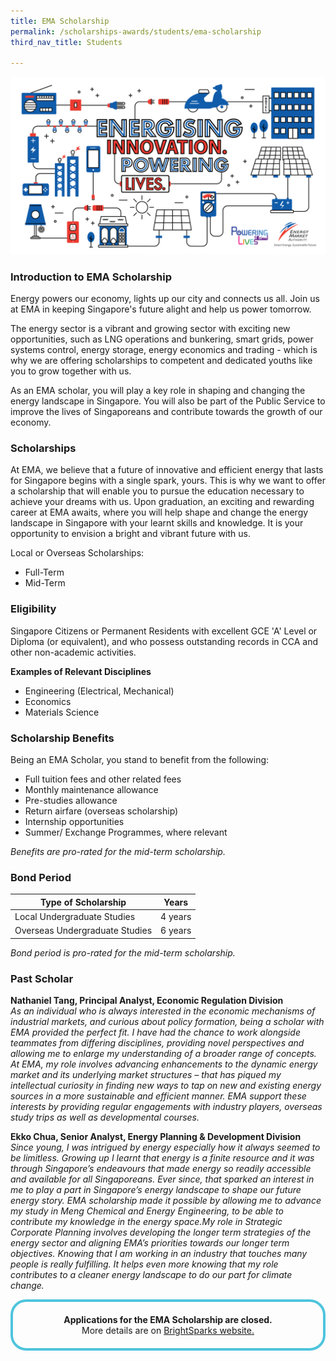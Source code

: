 ```yaml
---
title: EMA Scholarship
permalink: /scholarships-awards/students/ema-scholarship
third_nav_title: Students

---
```

![EMA Scholarship](/images/scholarships/youth/EMA_FB_Banner_update.png)

### Introduction to EMA Scholarship

Energy powers our economy, lights up our city and connects us all. Join us at EMA in keeping Singapore's future alight and help us power tomorrow.

The energy sector is a vibrant and growing sector with exciting new opportunities, such as LNG operations and bunkering, smart grids, power systems control, energy storage, energy economics and trading - which is why we are offering scholarships to competent and dedicated youths like you to grow together with us.

As an EMA scholar, you will play a key role in shaping and changing the energy landscape in Singapore. You will also be part of the Public Service to improve the lives of Singaporeans and contribute towards the growth of our economy.

### Scholarships
At EMA, we believe that a future of innovative and efficient energy that lasts for Singapore begins with a single spark, yours. This is why we want to offer a scholarship that will enable you to pursue the education necessary to achieve your dreams with us. Upon graduation, an exciting and rewarding career at EMA awaits, where you will help shape and change the energy landscape in Singapore with your learnt skills and knowledge. It is your opportunity to envision a bright and vibrant future with us.

Local or Overseas Scholarships:
* Full-Term
* Mid-Term

### Eligibility
Singapore Citizens or Permanent Residents with excellent GCE 'A' Level or Diploma (or equivalent), and who possess outstanding records in CCA and other non-academic activities.

**Examples of Relevant Disciplines**
* Engineering (Electrical, Mechanical)
* Economics
* Materials Science

### Scholarship Benefits
Being an EMA Scholar, you stand to benefit from the following:
* Full tuition fees and other related fees
* Monthly maintenance allowance
* Pre-studies allowance
* Return airfare (overseas scholarship)
* Internship opportunities
* Summer/ Exchange Programmes, where relevant

_Benefits are pro-rated for the mid-term scholarship._

### Bond Period

|Type of Scholarship|Years|
--------------------|-----|
Local Undergraduate Studies|4 years|
Overseas Undergraduate Studies|6 years|

_Bond period is pro-rated for the mid-term scholarship._


### Past Scholar
**Nathaniel Tang, Principal Analyst, Economic Regulation Division** <br/>
_As an individual who is always interested in the economic mechanisms of industrial markets, and curious about policy formation, being a scholar with EMA provided the perfect fit. I have had the chance to work alongside teammates from differing disciplines, providing novel perspectives and allowing me to enlarge my understanding of a broader range of concepts. At EMA, my role involves advancing enhancements to the dynamic energy market and its underlying market structures – that has piqued my intellectual curiosity in finding new ways to tap on new and existing energy sources in a more sustainable and efficient manner. EMA support these interests by providing regular engagements with industry players, overseas study trips as well as developmental courses._

**Ekko Chua, Senior Analyst, Energy Planning & Development Division** <br/>
_Since young, I was intrigued by energy especially how it always seemed to be limitless. Growing up I learnt that energy is a finite resource and it was through Singapore’s endeavours that made energy so readily accessible and available for all Singaporeans. Ever since, that sparked an interest in me to play a part in Singapore’s energy landscape to shape our future energy story. EMA scholarship made it possible by allowing me to advance my study in Meng Chemical and Energy Engineering, to be able to contribute my knowledge in the energy space.My role in Strategic Corporate Planning involves developing the longer term strategies of the energy sector and aligning EMA’s priorities towards our longer term objectives. Knowing that I am working in an industry that touches many people is really fulfilling. It helps even more knowing that my role contributes to a cleaner energy landscape to do our part for climate change._

<div style="margin:auto; border: 4px solid; border-radius: 25px; padding: 20px 20px; border-color:#4EC4DD ">
    <div style="text-align: center;">
        <strong>
            Applications for the EMA Scholarship are closed. 
        <br>
        </strong>
            More details are on <a href="https://brightsparks.com.sg/profile/ema/index.php" target="_blank">BrightSparks website.</a>
        <br>
    </div>
</div>  
